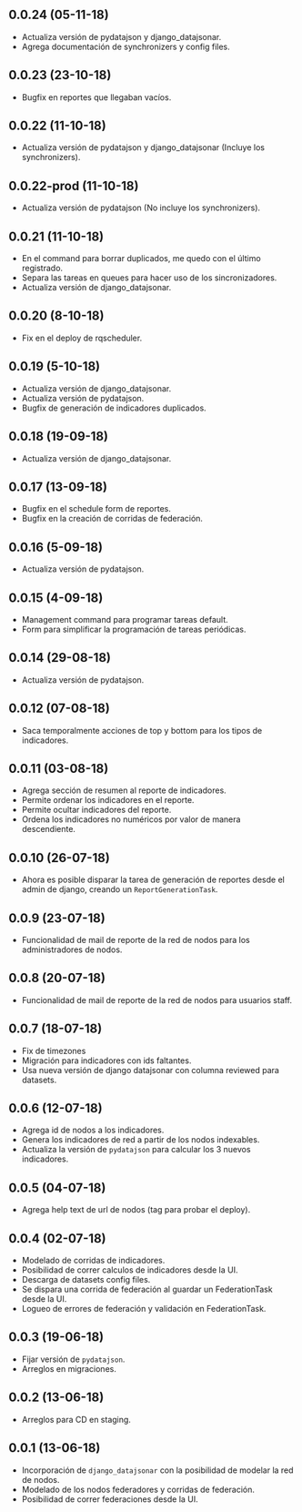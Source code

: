 0.0.24 (05-11-18)
-------------------

* Actualiza versión de pydatajson y django_datajsonar.
* Agrega documentación de synchronizers y config files.


0.0.23 (23-10-18)
-------------------

* Bugfix en reportes que llegaban vacíos.


0.0.22 (11-10-18)
-------------------

* Actualiza versión de pydatajson y django_datajsonar (Incluye los synchronizers).


0.0.22-prod (11-10-18)
-------------------

* Actualiza versión de pydatajson (No incluye los synchronizers).


0.0.21 (11-10-18)
-------------------

* En el command para borrar duplicados, me quedo con el último registrado.
* Separa las tareas en queues para hacer uso de los sincronizadores.
* Actualiza versión de django_datajsonar.


0.0.20 (8-10-18)
-------------------

* Fix en el deploy de rqscheduler. 


0.0.19 (5-10-18)
-------------------

* Actualiza versión de django_datajsonar. 
* Actualiza versión de pydatajson.
* Bugfix de generación de indicadores duplicados.


0.0.18 (19-09-18)
-------------------

* Actualiza versión de django_datajsonar.


0.0.17 (13-09-18)
-------------------

* Bugfix en el schedule form de reportes.
* Bugfix en la creación de corridas de federación. 


0.0.16 (5-09-18)
-------------------

* Actualiza versión de pydatajson.


0.0.15 (4-09-18)
-------------------

* Management command para programar tareas default.
* Form para simplificar la programación de tareas periódicas.


0.0.14 (29-08-18)
-------------------

* Actualiza versión de pydatajson.


0.0.12 (07-08-18)
-------------------

* Saca temporalmente acciones de top y bottom para los tipos de indicadores.


0.0.11 (03-08-18)
-------------------

* Agrega sección de resumen al reporte de indicadores.
* Permite ordenar los indicadores en el reporte.
* Permite ocultar indicadores del reporte.
* Ordena los indicadores no numéricos por valor de manera descendiente.


0.0.10 (26-07-18)
-------------------

* Ahora es posible disparar la tarea de generación de reportes desde el admin de django, creando un `ReportGenerationTask`.


0.0.9 (23-07-18)
-------------------

* Funcionalidad de mail de reporte de la red de nodos para los administradores de nodos.


0.0.8 (20-07-18)
-------------------

* Funcionalidad de mail de reporte de la red de nodos para usuarios staff.


0.0.7 (18-07-18)
-------------------

* Fix de timezones
* Migración para indicadores con ids faltantes.
* Usa nueva versión de django datajsonar con columna reviewed para datasets.


0.0.6 (12-07-18)
-------------------

* Agrega id de nodos a los indicadores.
* Genera los indicadores de red a partir de los nodos indexables.
* Actualiza la versión de `pydatajson` para calcular los 3 nuevos indicadores. 


0.0.5 (04-07-18)
-------------------

* Agrega help text de url de nodos (tag para probar el deploy).


0.0.4 (02-07-18)
-------------------

* Modelado de corridas de indicadores.
* Posibilidad de correr calculos de indicadores desde la UI.
* Descarga de datasets config files.
* Se dispara una corrida de federación al guardar un FederationTask desde la UI.
* Logueo de errores de federación y validación en FederationTask.


0.0.3 (19-06-18)
------------------

* Fijar versión de `pydatajson`.
* Arreglos en migraciones.


0.0.2 (13-06-18)
-------------------

* Arreglos para CD en staging. 


0.0.1 (13-06-18)
-------------------

* Incorporación de `django_datajsonar` con la posibilidad de modelar la red de nodos.
* Modelado de los nodos federadores y corridas de federación.
* Posibilidad de correr federaciones desde la UI.